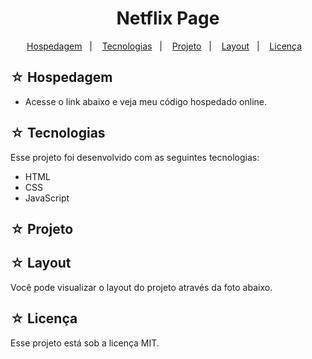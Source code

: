 <h1 align="center">Netflix Page</h1>

<p align="center">
  <a href="#-hospedagem">Hospedagem</a>&nbsp;&nbsp;&nbsp;|&nbsp;&nbsp;&nbsp;
  <a href="#-tecnologias">Tecnologias</a>&nbsp;&nbsp;&nbsp;|&nbsp;&nbsp;&nbsp;
  <a href="#-projeto">Projeto</a>&nbsp;&nbsp;&nbsp;|&nbsp;&nbsp;&nbsp;
  <a href="#-layout">Layout</a>&nbsp;&nbsp;&nbsp;|&nbsp;&nbsp;&nbsp;
  <a href="#-licença">Licença</a>&nbsp;&nbsp;&nbsp;
</p>

## ☆ Hospedagem

- Acesse o link abaixo e veja meu código hospedado online.<br>

## ☆ Tecnologias

Esse projeto foi desenvolvido com as seguintes tecnologias:
- HTML
- CSS
- JavaScript

## ☆ Projeto

## ☆ Layout

Você pode visualizar o layout do projeto através da foto abaixo.<br>

## ☆ Licença

Esse projeto está sob a licença MIT.
